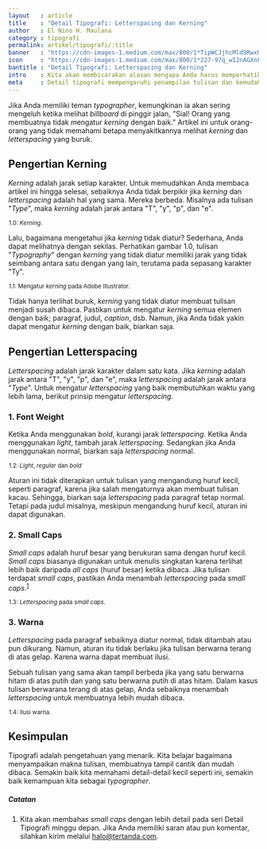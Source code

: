 ```yaml
---
layout   : article
title    : "Detail Tipografi: Letterspacing dan Kerning"
author   : El Nino H. Maulana
category : tipografi
permalink: artikel/tipografi/:title
banner   : "https://cdn-images-1.medium.com/max/800/1*TipWCJjhcMld9RwxUirFoA.png"
icon     : "https://cdn-images-1.medium.com/max/800/1*227-97q_wI2nAGXnF71h1g.png"
bantitle : "Detail Tipografi: Letterspacing dan Kerning"
intro    : Kita akan membicarakan alasan mengapa Anda harus memperhatikan pasangan karakter spesial, seperti &ldquo;Ty&rdquo;, &ldquo;To&rdquo;, dsb.
meta     : Detail tipografi mempengaruhi penampilan tulisan dan kemudahan seseorang untuk membacanya. Dalam artikel ini, kita akan membicarakan letterspacing dan kerning.
---
```


Jika Anda memiliki teman *typographer*, kemungkinan ia akan sering mengeluh ketika melihat *billboard* di pinggir jalan, "Sial! Orang yang membuatnya tidak mengatur *kerning* dengan baik." Artikel ini untuk orang-orang yang tidak memahami betapa menyakitkannya melihat *kerning* dan *letterspacing* yang buruk.

## Pengertian Kerning

*Kerning* adalah jarak setiap karakter. Untuk memudahkan Anda membaca artikel ini hingga selesai, sebaiknya Anda tidak berpikir jika *kerning* dan *letterspacing* adalah hal yang sama. Mereka berbeda. Misalnya ada tulisan "*Type*", maka *kerning* adalah jarak antara "T", "y", "p", dan "e".

<img src="data:image/png;base64,R0lGODlhAQABAAD/ACwAAAAAAQABAAACADs=" data-src="https://cdn-images-1.medium.com/max/720/1*k2VSxrTHYmzzitmnRe32zA.png" alt="Kerning." title="Kerning."><small class="site-article__caption">1.0: <em>Kerning</em>.</small>

Lalu, bagaimana mengetahui jika *kerning* tidak diatur? Sederhana, Anda dapat melihatnya dengan sekilas. Perhatikan gambar 1.0, tulisan "*Typography*" dengan *kerning* yang tidak diatur memiliki jarak yang tidak seimbang antara satu dengan yang lain, terutama pada sepasang karakter "Ty".

<img src="data:image/png;base64,R0lGODlhAQABAAD/ACwAAAAAAQABAAACADs=" data-src="https://cdn-images-1.medium.com/max/720/1*axkhIcc5YUZo-6PDLiK2fQ.png" alt="Mengatur kerning pada Adobe Illustrator." title="Mengatur kerning pada Adobe Illustrator."><small class="site-article__caption">1.1: Mengatur <em>kerning</em> pada Adobe Illustrator.</small>

Tidak hanya terlihat buruk, *kerning* yang tidak diatur membuat tulisan menjadi susah dibaca. Pastikan untuk mengatur *kerning* semua elemen dengan baik; paragraf, judul, *caption*, dsb. Namun, jika Anda tidak yakin dapat mengatur *kerning* dengan baik, biarkan saja.

## Pengertian Letterspacing

*Letterspacing* adalah jarak karakter dalam satu kata. Jika *kerning* adalah jarak antara "T", "y", "p", dan "e", maka *letterspacing* adalah jarak antara "*Type*". Untuk mengatur *letterspacing* yang baik membutuhkan waktu yang lebih lama, berikut prinsip mengatur *letterspacing*.

### 1. Font Weight

Ketika Anda menggunakan *bold*, kurangi jarak *letterspacing*. Ketika Anda menggunakan *light*, tambah jarak *letterspacing*. Sedangkan jika Anda menggunakan normal, biarkan saja *letterspacing* normal.

<img src="data:image/png;base64,R0lGODlhAQABAAD/ACwAAAAAAQABAAACADs=" data-src="https://cdn-images-1.medium.com/max/720/1*fi9wTD3EUyD3PFzki6BPYw.png" alt="Mengatur letterspacing." title="Mengatur letterspacing."><small class="site-article__caption">1.2: <em>Light</em>, <em>regular</em> dan <em>bold</em></small>

Aturan ini tidak diterapkan untuk tulisan yang mengandung huruf kecil, seperti paragraf, karena jika salah mengaturnya akan membuat tulisan kacau. Sehingga, biarkan saja *letterspacing* pada paragraf tetap normal. Tetapi pada judul misalnya, meskipun mengandung huruf kecil, aturan ini dapat digunakan.

### 2. Small Caps

*Small caps* adalah huruf besar yang berukuran sama dengan huruf kecil. *Small caps* biasanya digunakan untuk menulis singkatan karena terlihat lebih baik daripada *all caps* (huruf besar) ketika dibaca. Jika tulisan terdapat *small caps*, pastikan Anda menambah *letterspacing* pada *small caps*.<sup><a href="#fn:1" title="Catatan Nr.1">1</a></sup>

<img src="data:image/png;base64,R0lGODlhAQABAAD/ACwAAAAAAQABAAACADs=" data-src="https://cdn-images-1.medium.com/max/720/1*za75ZDA2qAS_5l6zikRPsw.png" alt="Letterspacing pada small caps." title="Letterspacing pada small caps."><small class="site-article__caption">1.3: <em>Letterspacing</em> pada <em>small caps</em>.</small>

### 3. Warna

*Letterspacing* pada paragraf sebaiknya diatur normal, tidak ditambah atau pun dikurang. Namun, aturan itu tidak berlaku jika tulisan berwarna terang di atas gelap. Karena warna dapat membuat ilusi.

Sebuah tulisan yang sama akan tampil berbeda jika yang satu berwarna hitam di atas putih dan yang satu berwarna putih di atas hitam. Dalam kasus tulisan berwarana terang di atas gelap, Anda sebaiknya menambah *letterspacing* untuk membuatnya lebih mudah dibaca.

<img src="data:image/png;base64,R0lGODlhAQABAAD/ACwAAAAAAQABAAACADs=" data-src="https://cdn-images-1.medium.com/max/720/1*BWsflrc0K-jC7dEa94wX4w.png" alt="Ilusi warna." title="Ilusi warna."><small class="site-article__caption">1.4: Ilusi warna.</small>

## Kesimpulan

Tipografi adalah pengetahuan yang menarik. Kita belajar bagaimana menyampaikan makna tulisan, membuatnya tampil cantik dan mudah dibaca. Semakin baik kita memahami detail-detail kecil seperti ini, semakin baik kemampuan kita sebagai *typographer*.

##### Catatan

<ol>
    <li id="fn:1">
        Kita akan membahas <em>small caps</em> dengan lebih detail pada seri Detail Tipografi minggu depan. Jika Anda memiliki saran atau pun komentar, silahkan kirim melalui <a href="mailto:halo@tertanda.com" title="Kirim Email">halo@tertanda.com</a>.
    </li>
</ol>
